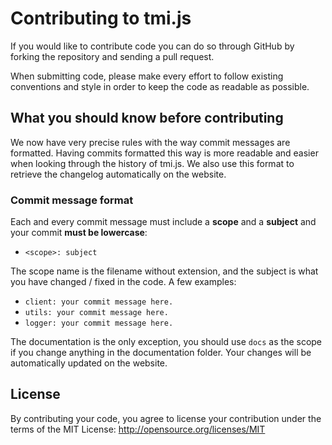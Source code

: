# Contributing to tmi.js

If you would like to contribute code you can do so through GitHub by forking the repository and sending a pull request.

When submitting code, please make every effort to follow existing conventions and style in order to keep the code as readable as possible.

## What you should know before contributing

We now have very precise rules with the way commit messages are formatted. Having commits formatted this way is more readable and easier when looking through the history of tmi.js. We also use this format to retrieve the changelog automatically on the website.

### Commit message format

Each and every commit message must include a **scope** and a **subject** and your commit **must be lowercase**:
* ``<scope>: subject``

The scope name is the filename without extension, and the subject is what you have changed / fixed in the code.
A few examples:

* ``client: your commit message here.``
* ``utils: your commit message here.``
* ``logger: your commit message here.``

The documentation is the only exception, you should use ``docs`` as the scope if you change anything in the documentation folder. Your changes will be automatically updated on the website.

## License

By contributing your code, you agree to license your contribution under the terms of the MIT License: http://opensource.org/licenses/MIT
